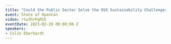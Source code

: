 ```yaml
---
title: "Could the Public Sector Solve the OSS Sustainability Challenges?"
event: State of OpenCon
video: rtw3hrPgM1E
eventDate: 2023-02-20 00:00:00 Z
speakers:
- Colin Eberhardt
---
```

